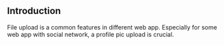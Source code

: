 ## Introduction

File upload is a common features in different web app. Especially for some web app with social network, a profile pic upload is crucial. 
